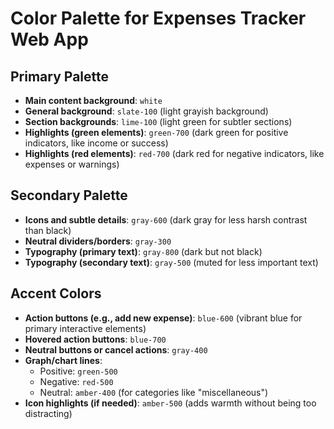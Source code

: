 # Color Palette for Expenses Tracker Web App

## Primary Palette

- **Main content background**: `white`
- **General background**: `slate-100` (light grayish background)
- **Section backgrounds**: `lime-100` (light green for subtler sections)
- **Highlights (green elements)**: `green-700` (dark green for positive indicators, like income or success)
- **Highlights (red elements)**: `red-700` (dark red for negative indicators, like expenses or warnings)

## Secondary Palette

- **Icons and subtle details**: `gray-600` (dark gray for less harsh contrast than black)
- **Neutral dividers/borders**: `gray-300`
- **Typography (primary text)**: `gray-800` (dark but not black)
- **Typography (secondary text)**: `gray-500` (muted for less important text)

## Accent Colors

- **Action buttons (e.g., add new expense)**: `blue-600` (vibrant blue for primary interactive elements)
- **Hovered action buttons**: `blue-700`
- **Neutral buttons or cancel actions**: `gray-400`
- **Graph/chart lines**:
   - Positive: `green-500`
   - Negative: `red-500`
   - Neutral: `amber-400` (for categories like "miscellaneous")
- **Icon highlights (if needed)**: `amber-500` (adds warmth without being too distracting)
